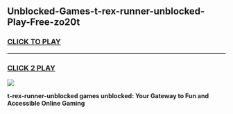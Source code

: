 
## Unblocked-Games-t-rex-runner-unblocked-Play-Free-zo20t
<h3>
<a href="https://premium76.site?title=t-rex-runner-unblocked&ref=10A">CLICK TO PLAY</a></h3>
<hr>

<h3>
<a href="https://premium76.site?title=t-rex-runner-unblocked&ref=10A">CLICK 2 PLAY</a>
  
</h3>

<a href="https://premium76.site?title=t-rex-runner-unblocked&ref=10A"><img src="https://clearcache.store/games.png"></a>


**t-rex-runner-unblocked games unblocked: Your Gateway to Fun and Accessible Online Gaming**
